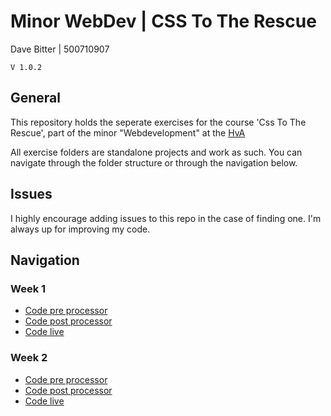 # Minor WebDev | CSS To The Rescue
Dave Bitter | 500710907

    V 1.0.2

## General
This repository holds the seperate exercises for the course 'Css To The Rescue', part of the minor "Webdevelopment" at the [HvA](http://www.hva.nl/)

All exercise folders are standalone projects and work as such. You can navigate through the folder structure or through the navigation below.

## Issues
I highly encourage adding issues to this repo in the case of finding one. I'm always up for improving my code.

## Navigation
### Week 1
+ [Code pre processor](week_1/)
+ [Code post processor](week_1/_site)
+ [Code live](http://webdev.davebitter.com)

### Week 2
+ [Code pre processor](week_2/)
+ [Code post processor](week_2/_site)
+ [Code live](http://webdev.davebitter.com)


